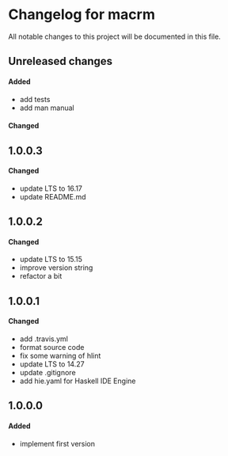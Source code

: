 # Changelog for macrm

All notable changes to this project will be documented in this file.

## Unreleased changes

#### Added

- add tests
- add man manual

#### Changed

## 1.0.0.3

#### Changed

- update LTS to 16.17
- update README.md

## 1.0.0.2

#### Changed

- update LTS to 15.15
- improve version string
- refactor a bit

## 1.0.0.1

#### Changed

- add .travis.yml
- format source code
- fix some warning of hlint
- update LTS to 14.27
- update .gitignore
- add hie.yaml for Haskell IDE Engine

## 1.0.0.0

#### Added

- implement first version
